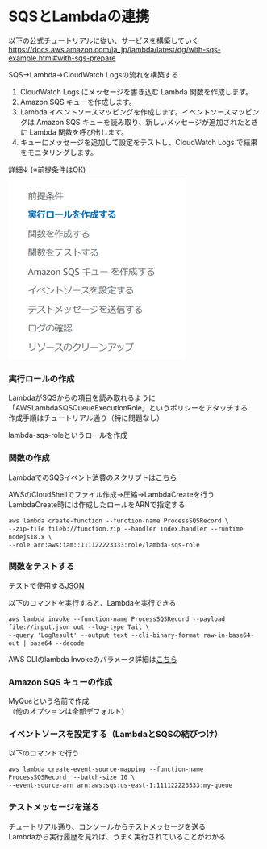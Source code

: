 # SQSとLambdaの連携  

以下の公式チュートリアルに従い、サービスを構築していく  
https://docs.aws.amazon.com/ja_jp/lambda/latest/dg/with-sqs-example.html#with-sqs-prepare  

SQS→Lambda→CloudWatch Logsの流れを構築する  

1. CloudWatch Logs にメッセージを書き込む Lambda 関数を作成します。  
2. Amazon SQS キューを作成します。  
3. Lambda イベントソースマッピングを作成します。イベントソースマッピングは Amazon SQS キューを読み取り、新しいメッセージが追加されたときに Lambda 関数を呼び出します。  
4. キューにメッセージを追加して設定をテストし、CloudWatch Logs で結果をモニタリングします。  

詳細↓ (※前提条件はOK)  
![](./img/1.png)  

### 実行ロールの作成  

LambdaがSQSからの項目を読み取れるように「AWSLambdaSQSQueueExecutionRole」というポリシーをアタッチする  
作成手順はチュートリアル通り（特に問題なし）  

lambda-sqs-roleというロールを作成  


### 関数の作成  

LambdaでのSQSイベント消費のスクリプトは[こちら](./sqs-tutorial/index.js)  

AWSのCloudShellでファイル作成→圧縮→LambdaCreateを行う  
LambdaCreate時には作成したロールをARNで指定する  
```shell
aws lambda create-function --function-name ProcessSQSRecord \
--zip-file fileb://function.zip --handler index.handler --runtime nodejs18.x \
--role arn:aws:iam::111122223333:role/lambda-sqs-role
```


### 関数をテストする  

テストで使用する[JSON](./sqs-tutorial/input.json)  

以下のコマンドを実行すると、Lambdaを実行できる  
```shell
aws lambda invoke --function-name ProcessSQSRecord --payload file://input.json out --log-type Tail \
--query 'LogResult' --output text --cli-binary-format raw-in-base64-out | base64 --decode
```
AWS CLIのlambda Invokeのパラメータ詳細は[こちら](https://docs.aws.amazon.com/cli/latest/reference/lambda/invoke.html)  


### Amazon SQS キューの作成  

MyQueという名前で作成  
（他のオプションは全部デフォルト）  


### イベントソースを設定する（LambdaとSQSの結びつけ）  

以下のコマンドで行う  
```
aws lambda create-event-source-mapping --function-name ProcessSQSRecord  --batch-size 10 \
--event-source-arn arn:aws:sqs:us-east-1:111122223333:my-queue
```


### テストメッセージを送る  

チュートリアル通り、コンソールからテストメッセージを送る  
Lambdaから実行履歴を見れば、うまく実行されていることがわかる  

